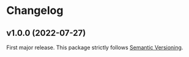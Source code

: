 
# Changelog

## v1.0.0 (2022-07-27)

First major release. This package strictly follows [Semantic Versioning](https://semver.org).

